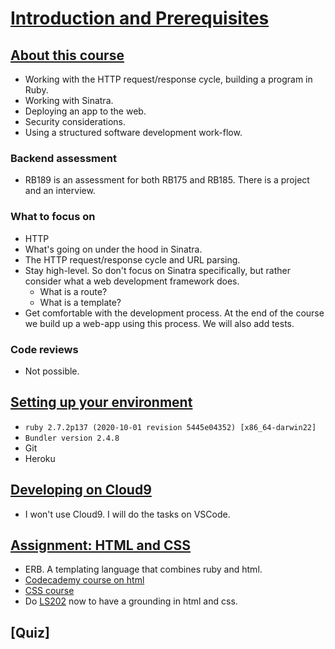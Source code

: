 # [Introduction and Prerequisites](https://launchschool.com/lessons/15115b5d/assignments)

## [About this course](https://launchschool.com/lessons/15115b5d/assignments/f2a825e3)

- Working with the HTTP request/response cycle, building a program in Ruby.
- Working with Sinatra. 
- Deploying an app to the web.
- Security considerations. 
- Using a structured software development work-flow.

### Backend assessment

- RB189 is an assessment for both RB175 and RB185. There is a project and an interview.

### What to focus on

- HTTP
- What's going on under the hood in Sinatra.
- The HTTP request/response cycle and URL parsing.
- Stay high-level. So don't focus on Sinatra specifically, but rather consider what a web development framework does.
  - What is a route?
  - What is a template?
- Get comfortable with the development process. At the end of the course we build up a web-app using this process. We will also add tests.

### Code reviews

- Not possible.

## [Setting up your environment](https://launchschool.com/lessons/15115b5d/assignments/638e0d62)

- `ruby 2.7.2p137 (2020-10-01 revision 5445e04352) [x86_64-darwin22]`
- `Bundler version 2.4.8`
- Git
- Heroku

## [Developing on Cloud9](https://launchschool.com/lessons/15115b5d/assignments/51e3b1ee)

- I won't use Cloud9. I will do the tasks on VSCode.

## [Assignment: HTML and CSS](https://launchschool.com/lessons/15115b5d/assignments/85fb996f)

- ERB. A templating language that combines ruby and html.
- [Codecademy course on html](https://github.com/SandyRodger/RB175_networked_applications/blob/main/learn_html_codecademy.md)
- [CSS course](http://learn.shayhowe.com/html-css/)
- Do [LS202](https://launchschool.com/courses/21b45c96) now to have a grounding in html and css.

## [Quiz]
